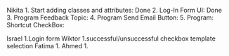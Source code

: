 Nikita
	1. Start adding classes and attributes: Done
	2. Log-In Form UI: Done
	3. Program Feedback Topic: 
	4. Program Send Email Button:
	5. Program: Shortcut CheckBox:
	
Israel
	1.Login form 
Wiktor
	1.successful/unsuccessful checkbox 
	template selection 
Fatima
	1.
Ahmed
	1.
